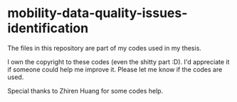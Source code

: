 # mobility-data-quality-issues-identification
The files in this repository are part of my codes used in my thesis.

I own the copyright to these codes (even the shitty part :D). I'd appreciate it if someone could help me improve it. 
Please let me know if the codes are used.

Special thanks to Zhiren Huang for some codes help.
